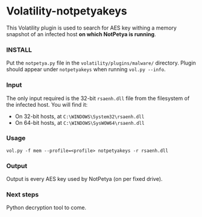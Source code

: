 # Volatility-notpetyakeys
This Volatility plugin is used to search for AES key withing a memory snapshot of an infected host **on which NotPetya is running**.

### INSTALL
Put the `notpetya.py` file in the `volatility/plugins/malware/` directory.
Plugin should appear under `notpetyakeys` when running `vol.py --info`.

### Input
The only input required is the 32-bit `rsaenh.dll` file from the filesystem of the infected host.
You will find it:
* On 32-bit hosts, at `C:\WINDOWS\System32\rsaenh.dll`
* On 64-bit hosts, at `C:\WINDOWS\SysWOW64\rsaenh.dll`

### Usage
```
vol.py -f mem --profile=<profile> notpetyakeys -r rsaenh.dll
```


### Output
Output is every AES key used by NotPetya (on per fixed drive).


### Next steps
Python decryption tool to come.

